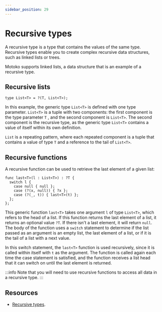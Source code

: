 ```yaml
---
sidebar_position: 29
---
```


# Recursive types



A recursive type is a type that contains the values of the same type. Recursive types enable you to create complex recursive data structures, such as linked lists or trees.

Motoko supports linked lists, a data structure that is an example of a recursive type.

## Recursive lists

``` motoko no-repl
type List<T> = ?(T, List<T>);
```

In this example, the generic type `List<T>` is defined with one type parameter. `List<T>` is a tuple with two components: the first component is the type parameter `T` , and the second component is `List<T>`. The second component is the recursive type, as the generic type `List<T>` contains a value of itself within its own definition.

`List` is a repeating pattern, where each repeated component is a tuple that contains a value of type `T` and a reference to the tail of `List<T>`.

## Recursive functions

A recursive function can be used to retrieve the last element of a given list:

```motoko no-repl
func last<T>(l : List<T>) : ?T {
  switch l {
    case null { null };
    case (?(x, null)) { ?x };
    case (?(_, t)) { last<T>(t) };
  };
};
```

This generic function `last<T>` takes one argument `l` of type `List<T>`, which refers to the head of a list. If this function returns the last element of a list, it returns an optional value `?T`. If there isn't a last element, it will return `null`. The body of the function uses a `switch` statement to determine if the list passed as an argument is an empty list, the last element of a list, or if it is the tail of a list with a next value.

In this switch statement, the `last<T>` function is used recursively, since it is called within itself with `t` as the argument. The function is called again each time the case statement is satisfied, and the function receives a list head that it can switch on until the last element is returned.

:::info
Note that you will need to use recursive functions to access all data in a recursive type.
:::

## Resources

- [Recursive types](https://github.com/Web3NL/motoko-book/blob/main/src/advanced-types/recursive-types.md).
